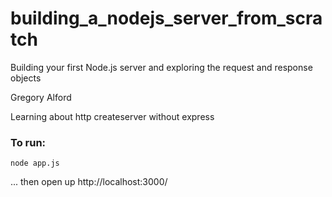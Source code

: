 # building_a_nodejs_server_from_scratch
Building your first Node.js server and exploring the request and response objects

Gregory Alford

Learning about http createserver without express

### To run:

```
node app.js
```

... then open up http://localhost:3000/
